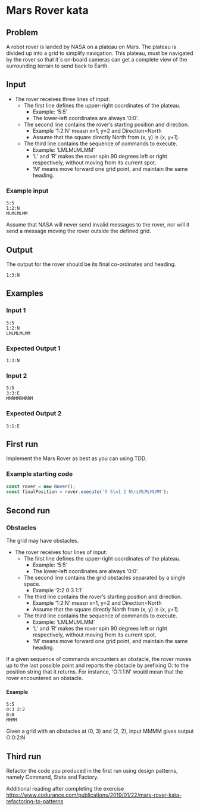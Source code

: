 # Mars Rover kata

## Problem

A robot rover is landed by NASA on a plateau on Mars.
The plateau is divided up into a grid to simplify navigation.
This plateau, must be navigated by the rover so that it´s on-board cameras can get a complete view of the surrounding terrain to send back to Earth.

## Input

- The rover receives three lines of input:
  - The first line defines the upper-right coordinates of the plateau.
    - Example: ‘5:5’
    - The lower-left coordinates are always ‘0:0’.
  - The second line contains the rover’s starting position and direction.
    - Example ‘1:2:N’ measn x=1, y=2 and Direction=North
    - Assume that the square directly North from (x, y) is (x, y+1).
  - The third line contains the sequence of commands to execute.
    - Example: ‘LMLMLMLMM’
    - ‘L’ and ‘R’ makes the rover spin 90 degrees left or right respectively, without moving from its current spot.
    - ‘M’ means move forward one grid point, and maintain the same heading.

### Example input

```text
5:5
1:2:N
MLMLMLMM
```

Assume that NASA will never send invalid messages to the rover, nor will it send a message moving the rover outside the defined grid.

## Output

The output for the rover should be its final co-ordinates and heading.

```text
1:3:N
```

## Examples

### Input 1

```text
5:5
1:2:N
LMLMLMLMM
```

### Expected Output 1

```text
1:3:N
```

### Input 2

```text
5:5
3:3:E
MMRMMRMRRM
```

### Expected Output 2

```text
5:1:E
```

## First run

Implement the Mars Rover as best as you can using TDD.

### Example starting code

```typescript
const rover = new Rover();
const finalPosition = rover.execute('5 5\n1 2 N\nLMLMLMLMM');
```

## Second run

### Obstacles

The grid may have obstacles.

- The rover receives four lines of input:
  - The first line defines the upper-right coordinates of the plateau.
    - Example: ‘5:5’
    - The lower-left coordinates are always ‘0:0’.
  - The second line contains the grid obstacles separated by a single space.
    - Example ‘2:2 0:3 1:1’
  - The third line contains the rover’s starting position and direction.
    - Example ‘1:2:N’ measn x=1, y=2 and Direction=North
    - Assume that the square directly North from (x, y) is (x, y+1).
  - The third line contains the sequence of commands to execute.
    - Example: ‘LMLMLMLMM’
    - ‘L’ and ‘R’ makes the rover spin 90 degrees left or right respectively, without moving from its current spot.
    - ‘M’ means move forward one grid point, and maintain the same heading.

If a given sequence of commands encounters an obstacle, the rover moves up to the last possible point and reports the obstacle by prefixing O: to the position string that it returns.
For instance, 'O:1:1:N' would mean that the rover encountered an obstacle.

#### Example

```text
5:5
0:3 2:2
0:0
MMMM
```

Given a grid with an obstacles at (0, 3) and (2, 2), input MMMM gives output O:0:2:N

## Third run

Refactor the code you produced in the first run using design patterns, namely Command, State and Factory.

Additional reading after completing the exercise <https://www.codurance.com/publications/2019/01/22/mars-rover-kata-refactoring-to-patterns>
